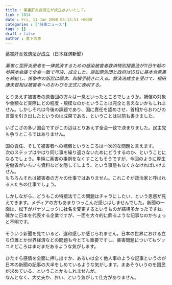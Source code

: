 ```yaml
---
title : 薬害肝炎救済法が成立はよいとして。
link : 1814
date : Fri, 11 Jan 2008 04:13:51 +0000
categories : ["時事ニュース"]
tags : []
draft : false
author : 倉下忠憲
---
```


<A HREF="http://www.nikkei.co.jp/news/main/20080111AT3S1100F11012008.html" TARGET="_blank">薬害肝炎救済法が成立</A>（日本経済新聞）<BR><BR><I>薬害Ｃ型肝炎患者を一律救済するための感染被害者救済特別措置法が11日午前の参院本会議で全会一致で可決、成立した。訴訟原告団と政府は15日に基本合意書を締結し、係争中の訴訟は順次、和解手続きに入る。救済法成立を受けて、福田康夫首相は被害者へのおわびを正式に表明する。 </I><BR><BR>とりあえず被害者の原告団の方々は一息といったところでしょうか。補償の対象や金額など実際にどの程度・規模なのかということは完全と言えないかもしれません。しかしそれは今後の課題であり、国に責任を認めさせ、首相からおわびの言葉を引き出したというのは成果である、ということは以前も書きました。<BR><BR>いざこざの多い国会ですがこの辺はとりあえず全会一致で決まりました。民主党も争うところではありません。<BR><BR>国の責任、そして被害者への補償というところは一次的な問題と言えます。<BR>次のステップはやはり同じ事を繰り返さないためにどうするのか、ということになるでしょう。単純に薬害の事例をなくすこともそうですが、今回のように厚生労働省がいちいち資料などを隠してしまう、という事態もなくさなければいけません。<BR>もちろんそれは被害者の方々の仕事ではありません。これこそが政治家と呼ばれる人たちの仕事でしょう。<BR><BR>しかしながら、どうもこの特措法でこの問題はチャラにしたい、という思惑が見えてきます。メディアの方もあまりつっこんだ感じはしませんでした。新聞の一面は、松下がパナソニックに社名を変更するというものが結構多かったですね。確かに日本を代表する企業ですが、一面を大々的に飾るような記事なのかちょっと不明です。<BR><BR>そういう新聞を見ていると、違和感しか感じられません。日本の世界における立ち位置とか世界経済などの問題も今とても重要ですし、薬害問題についてもツッコミどころはまだまだあるような気がします。<BR><BR>ひたすら感情を全面に押し出すか、あるいは全く他人事のような記事というのが日本の新聞の記事の大半をしめているような気がします。まあそういうのを国民が求めている、ということかもしれませんが。<BR>なんとなく、大丈夫か、おい、という気がして仕方がありません。<BR><BR><BR><br><br>
